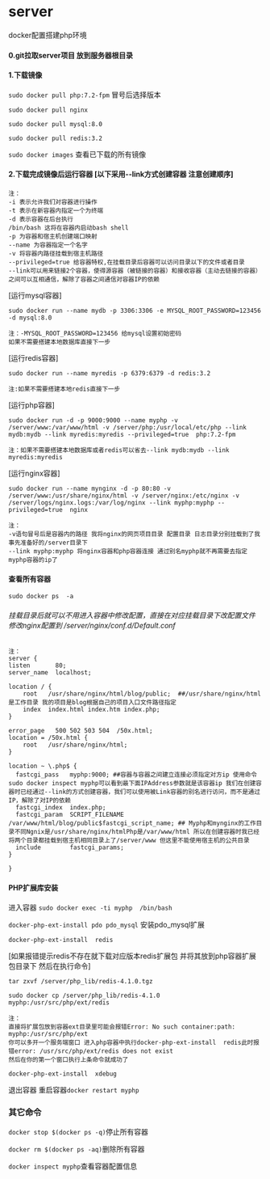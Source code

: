 # server
docker配置搭建php环境

####  0.git拉取server项目 放到服务器根目录

#### 1.下载镜像
`sudo docker pull php:7.2-fpm`   冒号后选择版本

`sudo docker pull nginx`

`sudo docker pull mysql:8.0`

`sudo docker pull redis:3.2`

`sudo docker images`  查看已下载的所有镜像

#### 2.下载完成镜像后运行容器 [以下采用--link方式创建容器 注意创建顺序]
    注：
    -i 表示允许我们对容器进行操作
    -t 表示在新容器内指定一个为终端
    -d 表示容器在后台执行
    /bin/bash 这将在容器内启动bash shell
    -p 为容器和宿主机创建端口映射
    --name 为容器指定一个名字
    -v 将容器内路径挂载到宿主机路径
    --privileged=true 给容器特权,在挂载目录后容器可以访问目录以下的文件或者目录
    --link可以用来链接2个容器，使得源容器（被链接的容器）和接收容器（主动去链接的容器）之间可以互相通信，解除了容器之间通信对容器IP的依赖
    
 [运行mysql容器]

`sudo docker run --name mydb -p 3306:3306 -e MYSQL_ROOT_PASSWORD=123456 -d mysql:8.0`

    注：-MYSQL_ROOT_PASSWORD=123456 给mysql设置初始密码
    如果不需要搭建本地数据库直接下一步


 [运行redis容器]

`sudo docker run --name myredis -p 6379:6379 -d redis:3.2` 

    注:如果不需要搭建本地redis直接下一步

 [运行php容器]

`sudo docker run -d -p 9000:9000 --name myphp -v /server/www:/var/www/html -v /server/php:/usr/local/etc/php --link mydb:mydb --link myredis:myredis --privileged=true  php:7.2-fpm`

    注：如果不需要搭建本地数据库或者redis可以省去--link mydb:mydb --link myredis:myredis


[运行nginx容器] 

`sudo docker run --name mynginx -d -p 80:80 -v /server/www:/usr/share/nginx/html -v /server/nginx:/etc/nginx -v /server/logs/nginx.logs:/var/log/nginx --link myphp:myphp --privileged=true  nginx`
    
    注：
    -v语句冒号后是容器内的路径 我将nginx的网页项目目录 配置目录 日志目录分别挂载到了我事先准备好的/server目录下
    --link myphp:myphp 将nginx容器和php容器连接 通过别名myphp就不再需要去指定myphp容器的ip了 


#### 查看所有容器
`sudo docker ps  -a` 

###### 挂载目录后就可以不用进入容器中修改配置，直接在对应挂载目录下改配置文件 修改nginx配置到 /server/nginx/conf.d/Default.conf
    注：
    server {
    listen       80;
    server_name  localhost;

    location / {
        root   /usr/share/nginx/html/blog/public;  ##/usr/share/nginx/html是工作目录 我的项目是blog根据自己的项目入口文件路径指定
        index  index.html index.htm index.php;
    }

    error_page   500 502 503 504  /50x.html;
    location = /50x.html {
        root   /usr/share/nginx/html;
    }

    location ~ \.php$ {
      fastcgi_pass   myphp:9000; ##容器与容器之间建立连接必须指定对方ip 使用命令sudo docker inspect myphp可以看到最下面IPAddress参数就是该容器ip 我们在创建容器时已经通过--link的方式创建容器，我们可以使用被Link容器的别名进行访问，而不是通过IP，解除了对IP的依赖
      fastcgi_index  index.php;
      fastcgi_param  SCRIPT_FILENAME  /var/www/html/blog/public$fastcgi_script_name; ## Myphp和mynginx的工作目录不同Ngnix是/usr/share/nginx/htmlPhp是/var/www/html 所以在创建容器时我已经将两个目录都挂载到宿主机相同目录上了/server/www 但这里不能使用宿主机的公共目录
      include        fastcgi_params;
    }
    
    }
    
#### PHP扩展库安装

进入容器
`sudo docker exec -ti myphp  /bin/bash`

`docker-php-ext-install pdo pdo_mysql` 安装pdo_mysql扩展

`docker-php-ext-install  redis`

[如果报错提示redis不存在就下载对应版本redis扩展包 并将其放到php容器扩展包目录下 然后在执行命令]

`tar zxvf /server/php_lib/redis-4.1.0.tgz`

`sudo docker cp /server/php_lib/redis-4.1.0 myphp:/usr/src/php/ext/redis`

    注：
    直接将扩展包放到容器ext目录里可能会报错Error: No such container:path: myphp:/usr/src/php/ext
    你可以多开一个服务端窗口 进入php容器中执行docker-php-ext-install  redis此时报错error: /usr/src/php/ext/redis does not exist
    然后在你的第一个窗口执行上条命令就成功了

`docker-php-ext-install  xdebug`

退出容器 重启容器`docker restart myphp`


### 其它命令
`docker stop $(docker ps -q)`停止所有容器

`docker rm $(docker ps -aq)`删除所有容器

`docker inspect myphp`查看容器配置信息
